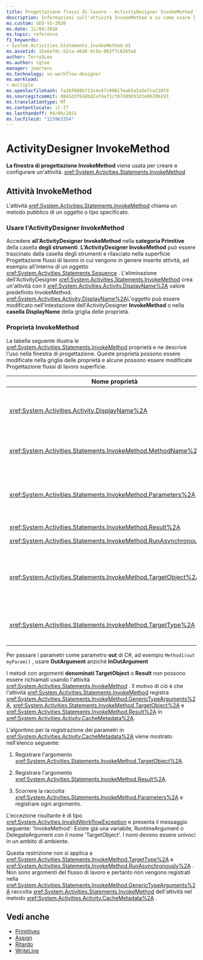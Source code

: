 ```yaml
---
title: Progettazione flussi di lavoro - ActivityDesigner InvokeMethod
description: Informazioni sull'attività InvokeMethod e su come usare l'ActivityDesigner InvokeMethod per creare e configurare un'attività InvokeMethod.
ms.custom: SEO-VS-2020
ms.date: 11/04/2016
ms.topic: reference
f1_keywords:
- System.Activities.Statements.InvokeMethod.UI
ms.assetid: 15e6efdc-52ca-46d8-9c5e-063f7c8265a6
author: TerryGLee
ms.author: tglee
manager: jmartens
ms.technology: vs-workflow-designer
ms.workload:
- multiple
ms.openlocfilehash: fa26f068b723c4c67c09017eab5a5a5e7ca210fd
ms.sourcegitcommit: 0841d3f610bd2af4af1cf07dd9d31d1e0629b193
ms.translationtype: MT
ms.contentlocale: it-IT
ms.lasthandoff: 09/09/2021
ms.locfileid: "123963354"
---
```

# <a name="invokemethod-activity-designer"></a>ActivityDesigner InvokeMethod

**La finestra di progettazione InvokeMethod** viene usata per creare e configurare un'attività. <xref:System.Activities.Statements.InvokeMethod>

## <a name="the-invokemethod-activity"></a>Attività InvokeMethod

L'attività <xref:System.Activities.Statements.InvokeMethod> chiama un metodo pubblico di un oggetto o tipo specificato.

### <a name="use-the-invokemethod-activity-designer"></a>Usare l'ActivityDesigner InvokeMethod

Accedere **all'ActivityDesigner InvokeMethod** nella **categoria Primitive** della casella **degli strumenti**. **L'ActivityDesigner InvokeMethod** può essere  trascinato dalla casella degli strumenti e rilasciato nella superficie Progettazione flussi di lavoro in cui vengono in genere inserite attività, ad esempio all'interno di un oggetto <xref:System.Activities.Statements.Sequence> . L'eliminazione dell'ActivityDesigner <xref:System.Activities.Statements.InvokeMethod> crea un'attività con il <xref:System.Activities.Activity.DisplayName%2A> valore predefinito InvokeMethod. <xref:System.Activities.Activity.DisplayName%2A>L'oggetto può essere modificato nell'intestazione dell'ActivityDesigner **InvokeMethod** o nella **casella DisplayName** della griglia delle proprietà.

### <a name="the-invokemethod-properties"></a>Proprietà InvokeMethod

La tabella seguente illustra le <xref:System.Activities.Statements.InvokeMethod> proprietà e ne descrive l'uso nella finestra di progettazione. Queste proprietà possono essere modificate nella griglia delle proprietà e alcune possono essere modificate Progettazione flussi di lavoro superficie.

|Nome proprietà|Obbligatoria|Utilizzo|
|-|--------------|-|
|<xref:System.Activities.Activity.DisplayName%2A>|Falso|Nome descrittivo dell'attività <xref:System.Activities.Statements.InvokeMethod>. Il valore predefinito è InvokeMethod.<br /><br /> Anche se <xref:System.Activities.Activity.DisplayName%2A> non è strettamente necessario, è meglio usarne uno.|
|<xref:System.Activities.Statements.InvokeMethod.MethodName%2A>|Vero|Nome del metodo da richiamare quando viene eseguita l'attività. Il metodo chiamato deve essere dichiarato come **pubblico.** Questa proprietà può essere modificata nell'area di progettazione ed è obbligatoria.|
|<xref:System.Activities.Statements.InvokeMethod.Parameters%2A>|Falso|Raccolta di parametri del metodo chiamato. I parametri devono essere aggiunti alla raccolta nello stesso ordine in cui vengono visualizzati nella firma del metodo. Per visualizzare la **finestra di** dialogo Parametri in cui è possibile impostare questa proprietà, fare clic sul pulsante con i puntini di sospensione nel **campo** Parametri della griglia delle proprietà. Fare clic **sul pulsante Crea** argomento per aggiungere i parametri.|
|<xref:System.Activities.Statements.InvokeMethod.Result%2A>|Falso|Valore restituito dalla chiamata del metodo.|
|<xref:System.Activities.Statements.InvokeMethod.RunAsynchronously%2A>|Vero|Specifica se il metodo viene chiamato in modo asincrono. Il valore predefinito è **False**.|
|<xref:System.Activities.Statements.InvokeMethod.TargetObject%2A>|Falso|Oggetto contenente il metodo da chiamare. È possibile modificare questa proprietà nell'area della finestra di progettazione.<br /><br /> È necessario impostare <xref:System.Activities.Statements.InvokeMethod.TargetObject%2A> o <xref:System.Activities.Statements.InvokeMethod.TargetType%2A>.|
|<xref:System.Activities.Statements.InvokeMethod.TargetType%2A>|Falso|Tipo di <xref:System.Activities.Statements.InvokeMethod.TargetObject%2A>. È possibile modificare questa proprietà nell'area della finestra di progettazione. È necessario impostare questa proprietà solo se il metodo chiamato è statico.|

Per passare i parametri come parametro **out** di C#, ad esempio `Method1(out myParam))` , usare **OutArgument** anziché **InOutArgument**

I metodi con argomenti **denominati TargetObject** o **Result** non possono essere richiamati usando l'attività <xref:System.Activities.Statements.InvokeMethod> . Il motivo di ciò è che l'attività <xref:System.Activities.Statements.InvokeMethod> registra <xref:System.Activities.Statements.InvokeMethod.GenericTypeArguments%2A>, <xref:System.Activities.Statements.InvokeMethod.TargetObject%2A> e <xref:System.Activities.Statements.InvokeMethod.Result%2A> in <xref:System.Activities.Activity.CacheMetadata%2A>.

L'algoritmo per la registrazione dei parametri in <xref:System.Activities.Activity.CacheMetadata%2A> viene mostrato nell'elenco seguente:

1. Registrare l'argomento <xref:System.Activities.Statements.InvokeMethod.TargetObject%2A>.

2. Registrare l'argomento <xref:System.Activities.Statements.InvokeMethod.Result%2A>.

3. Scorrere la raccolta <xref:System.Activities.Statements.InvokeMethod.Parameters%2A> e registrare ogni argomento.

L'eccezione risultante è di tipo <xref:System.Activities.InvalidWorkflowException> e presenta il messaggio seguente: 'InvokeMethod': Esiste già una variabile, RuntimeArgument o DelegateArgument con il nome 'TargetObject'. I nomi devono essere univoci in un ambito di ambiente.

Questa restrizione non si applica a <xref:System.Activities.Statements.InvokeMethod.TargetType%2A> e <xref:System.Activities.Statements.InvokeMethod.RunAsynchronously%2A> . Non sono argomenti del flusso di lavoro e pertanto non vengono registrati nella <xref:System.Activities.Statements.InvokeMethod.GenericTypeArguments%2A> raccolta <xref:System.Activities.Statements.InvokeMethod> dell'attività nel metodo <xref:System.Activities.Activity.CacheMetadata%2A> .

## <a name="see-also"></a>Vedi anche

- [Primitives](../workflow-designer/primitives-activity-designers.md)
- [Assign](../workflow-designer/assign-activity-designer.md)
- [Ritardo](../workflow-designer/delay-activity-designer.md)
- [WriteLine](../workflow-designer/writeline-activity-designer.md)
